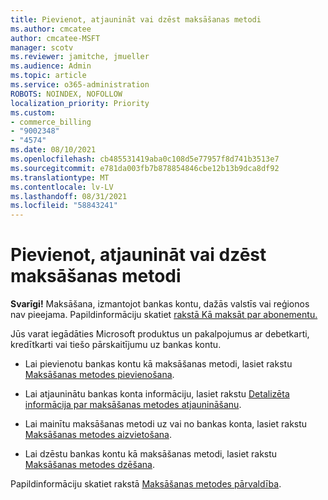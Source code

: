 ```yaml
---
title: Pievienot, atjaunināt vai dzēst maksāšanas metodi
ms.author: cmcatee
author: cmcatee-MSFT
manager: scotv
ms.reviewer: jamitche, jmueller
ms.audience: Admin
ms.topic: article
ms.service: o365-administration
ROBOTS: NOINDEX, NOFOLLOW
localization_priority: Priority
ms.custom:
- commerce_billing
- "9002348"
- "4574"
ms.date: 08/10/2021
ms.openlocfilehash: cb485531419aba0c108d5e77957f8d741b3513e7
ms.sourcegitcommit: e781da003fb7b878854846cbe12b13b9dca8df92
ms.translationtype: MT
ms.contentlocale: lv-LV
ms.lasthandoff: 08/31/2021
ms.locfileid: "58843241"
---
```

# <a name="add-update-or-remove-payment-method"></a>Pievienot, atjaunināt vai dzēst maksāšanas metodi

**Svarīgi!** Maksāšana, izmantojot bankas kontu, dažās valstīs vai reģionos nav pieejama. Papildinformāciju skatiet [rakstā Kā maksāt par abonementu.](https://docs.microsoft.com/microsoft-365/commerce/billing-and-payments/pay-for-your-subscription) 

Jūs varat iegādāties Microsoft produktus un pakalpojumus ar debetkarti, kredītkarti vai tiešo pārskaitījumu uz bankas kontu.

- Lai pievienotu bankas kontu kā maksāšanas metodi, lasiet rakstu [Maksāšanas metodes pievienošana](https://docs.microsoft.com/microsoft-365/commerce/billing-and-payments/manage-payment-methods#add-a-payment-method).

- Lai atjauninātu bankas konta informāciju, lasiet rakstu [Detalizēta informācija par maksāšanas metodes atjaunināšanu](https://docs.microsoft.com/microsoft-365/commerce/billing-and-payments/manage-payment-methods#update-payment-method-details).

- Lai mainītu maksāšanas metodi uz vai no bankas konta, lasiet rakstu [Maksāšanas metodes aizvietošana](https://docs.microsoft.com/microsoft-365/commerce/billing-and-payments/manage-payment-methods#replace-a-payment-method).

- Lai dzēstu bankas kontu kā maksāšanas metodi, lasiet rakstu [Maksāšanas metodes dzēšana](https://docs.microsoft.com/microsoft-365/commerce/billing-and-payments/manage-payment-methods#delete-a-payment-method).

Papildinformāciju skatiet rakstā [Maksāšanas metodes pārvaldība](https://docs.microsoft.com/microsoft-365/commerce/billing-and-payments/manage-payment-methods).
